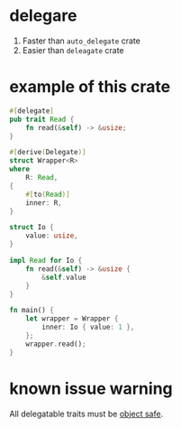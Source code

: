 # delegare

1. Faster than `auto_delegate` crate 
2. Easier than `deleagate` crate 

# example of this crate

```rust
#[delegate]
pub trait Read {
    fn read(&self) -> &usize;
}

#[derive(Delegate)]
struct Wrapper<R>
where
    R: Read,
{
    #[to(Read)]
    inner: R,
}

struct Io {
    value: usize,
}

impl Read for Io {
    fn read(&self) -> &usize {
        &self.value
    }
}

fn main() {
    let wrapper = Wrapper {
        inner: Io { value: 1 },
    };
    wrapper.read();
}
```

# known issue warning
All delegatable traits must be [object safe](https://doc.rust-lang.org/reference/items/traits.html#object-safety).

